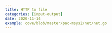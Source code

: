 ```yaml
---
title: HTTP to file
categories: [input-output]
date: 2020-11-14
example: cove/blob/master/pac-msys2/net/net.go
---
```

